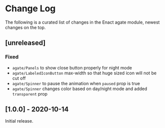# Change Log

The following is a curated list of changes in the Enact agate module, newest changes on the top.

## [unreleased]

### Fixed
- `agate/Panels` to show close button properly for night mode
- `agate/LabeledIconButton` max-width so that huge sized icon will not be cut off
- `agate/Spinner` to pause the animation when `paused` prop is true
- `agate/Spinner` changes color based on day/night mode and added `transparent` prop

## [1.0.0] - 2020-10-14

Initial release.
